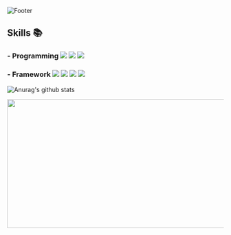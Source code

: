 ![Footer](https://capsule-render.vercel.app/api?type=waving&color=Fae878&height=300&section=footer&text=Welcome&fontSize=70&desc=yn0212%20GitHub%20Profile&fontColor=FFFFFF)


## Skills :books:
### - Programming </a><img src="https://img.shields.io/badge/Python-3776AB?style=for-the-badge&logo=Python&logoColor=white"> <img src="https://img.shields.io/badge/c++-00599C?style=for-the-badge&logo=C%2B%2B&logoColor=white"> <img src="https://img.shields.io/badge/C-A8B9CC?style=for-the-badge&logo=C&logoColor=white">

### - Framework <img src="https://img.shields.io/badge/opencv-5C3EE8?style=for-the-badge&logo=OpenCV&logoColor=white"> <img src="https://img.shields.io/badge/tensorflow-FF6F00?style=for-the-badge&logo=tensorflow&logoColor=white"> <img src="https://img.shields.io/badge/keras-D00000?style=for-the-badge&logo=Keras&logoColor=white"> <img src="https://img.shields.io/badge/pytorch-EE4C2C?style=for-the-badge&logo=Keras&logoColor=white"> 

![Anurag's github stats](https://github-readme-stats.vercel.app/api?username=yn0212&show_icons=true&theme=buefy)

<a href="https://www.gitanimals.org/en_US?utm_medium=image&utm_source=yn0212&utm_content=farm">
<img
  src="https://render.gitanimals.org/farms/yn0212"
  width="600"
  height="300"
/>
</a>
